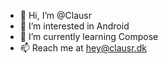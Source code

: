 - 👋 Hi, I’m @Clausr
- 👀 I’m interested in Android 
- 🌱 I’m currently learning Compose
- 📫 Reach me at hey@clausr.dk

<!---
Clausr/Clausr is a ✨ special ✨ repository because its `README.md` (this file) appears on your GitHub profile.
You can click the Preview link to take a look at your changes.
--->
